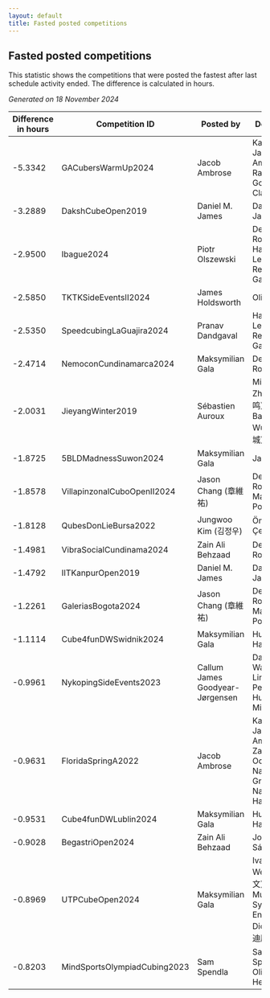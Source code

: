 ```yaml
---
layout: default
title: Fasted posted competitions
---
```

## Fasted posted competitions
This statistic shows the competitions that were posted the fastest after last schedule activity ended. The difference is calculated in hours.

*Generated on 18 November 2024*

| Difference in hours | Competition ID | Posted by | Delegates |
| --- | --- | --- | --- |
| -5.3342 | GACubersWarmUp2024 | Jacob Ambrose | Katie Hull, Jacob Ambrose, Raymond Goslow, Clay Moore |
| -3.2889 | DakshCubeOpen2019 | Daniel M. James | Daniel M. James |
| -2.9500 | Ibague2024 | Piotr Olszewski | Dennis Rosero, Haiver Lenin Reyes Garcia |
| -2.5850 | TKTKSideEventsII2024 | James Holdsworth | Oliver Pällo |
| -2.5350 | SpeedcubingLaGuajira2024 | Pranav Dandgaval | Haiver Lenin Reyes Garcia |
| -2.4714 | NemoconCundinamarca2024 | Maksymilian Gala | Dennis Rosero |
| -2.0031 | JieyangWinter2019 | Sébastien Auroux | Ming Zheng (郑鸣), Baocheng Wu (吴宝城) |
| -1.8725 | 5BLDMadnessSuwon2024 | Maksymilian Gala | Jae Park |
| -1.8578 | VillapinzonalCuboOpenII2024 | Jason Chang (章維祐) | Dennis Rosero, Manuel Popayán |
| -1.8128 | QubesDonLieBursa2022 | Jungwoo Kim (김정우) | Ömer Çetinkaya |
| -1.4981 | VibraSocialCundinama2024 | Zain Ali Behzaad | Dennis Rosero |
| -1.4792 | IITKanpurOpen2019 | Daniel M. James | Daniel M. James |
| -1.2261 | GaleriasBogota2024 | Jason Chang (章維祐) | Dennis Rosero, Manuel Popayán |
| -1.1114 | Cube4funDWSwidnik2024 | Maksymilian Gala | Hubert Hanusiak |
| -0.9961 | NykopingSideEvents2023 | Callum James Goodyear-Jørgensen | Daniel Wallin, Leo Lindqvist, Peter Hugosson-Miller |
| -0.9631 | FloridaSpringA2022 | Jacob Ambrose | Katie Hull, Jacob Ambrose, Zachary Ochs, Nathan Graves, Nancy Hartman |
| -0.9531 | Cube4funDWLublin2024 | Maksymilian Gala | Hubert Hanusiak |
| -0.9028 | BegastriOpen2024 | Zain Ali Behzaad | Josete Sánchez |
| -0.8969 | UTPCubeOpen2024 | Maksymilian Gala | Ivan Lew Yi Wen (刘义文), Muhammad Syahmi, Eng Dickson (黄迪胜) |
| -0.8203 | MindSportsOlympiadCubing2023 | Sam Spendla | Sam Spendla, Oliver Hexter |
